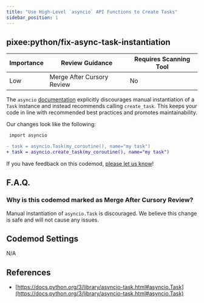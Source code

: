 ```yaml
---
title: "Use High-Level `asyncio` API Functions to Create Tasks"
sidebar_position: 1
---
```


## pixee:python/fix-async-task-instantiation

| Importance | Review Guidance            | Requires Scanning Tool |
|------------|----------------------------|------------------------|
| Low        | Merge After Cursory Review | No                     |

The `asyncio` [documentation](https://docs.python.org/3/library/asyncio-task.html#asyncio.Task) explicitly discourages manual instantiation of a `Task` instance and instead recommends calling `create_task`. This keeps your code in line with recommended best practices and promotes maintainability.

Our changes look like the following:
```diff
 import asyncio

- task = asyncio.Task(my_coroutine(), name="my task")
+ task = asyncio.create_task(my_coroutine(), name="my task")
```

If you have feedback on this codemod, [please let us know](mailto:feedback@pixee.ai)!

## F.A.Q.

### Why is this codemod marked as Merge After Cursory Review?

Manual instantiation of `asyncio.Task` is discouraged. We believe this change is safe and will not cause any issues.

## Codemod Settings

N/A

## References

* [https://docs.python.org/3/library/asyncio-task.html#asyncio.Task](https://docs.python.org/3/library/asyncio-task.html#asyncio.Task)
